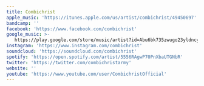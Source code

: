 ```yaml
---
title: Combichrist
apple_music: 'https://itunes.apple.com/us/artist/combichrist/49450697'
bandcamp: ''
facebook: 'https://www.facebook.com/combichrist'
google_music: >-
   https://play.google.com/store/music/artist?id=Abu6bk735zwugo23yldncygz3wq
instagram: 'https://www.instagram.com/combichrist'
soundcloud: 'https://soundcloud.com/combichrist'
spotify: 'https://open.spotify.com/artist/5556RAgwP70PnXbaUTGNbR'
twitter: 'https://twitter.com/combichristarmy'
website: ''
youtube: 'https://www.youtube.com/user/CombichristOfficial'
---
```

